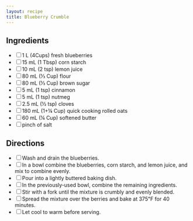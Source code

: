 ```yaml
---
layout: recipe
title: Blueberry Crumble
---
```


<section class="ingredients">
    <h2>Ingredients</h2>
    <ul class="ingredient-list">
        <li><label><input type="checkbox">1 L (4Cups) fresh blueberries</label></li>
        <li><label><input type="checkbox">15 mL (1 Tbsp) corn starch</label></li>
        <li><label><input type="checkbox">10 mL (2 tsp) lemon juice</label></li>
        <li><label><input type="checkbox">80 mL (⅓ Cup) flour</label></li>
        <li><label><input type="checkbox">80 mL (⅓ Cup) brown sugar</label></li>
        <li><label><input type="checkbox">5 mL (1 tsp) cinnamon</label></li>
        <li><label><input type="checkbox">5 mL (1 tsp) nutmeg</label></li>
        <li><label><input type="checkbox">2.5 mL (½ tsp) cloves</label></li>
        <li><label><input type="checkbox">180 mL (1+¼ Cup) quick cooking rolled oats</label></li>
        <li><label><input type="checkbox">60 mL (¼ Cup) softened butter</label></li>
        <li><label><input type="checkbox">pinch of salt</label></li>
    </ul>
</section>

<section class="directions">
    <h2>Directions</h2>
    <ul class="direction-list">
        <li><label><input type="checkbox">Wash and drain the blueberries.</label></li>
        <li><label><input type="checkbox">In a bowl combine the blueberries, corn starch, and lemon juice, and mix to combine evenly.</label></li>
        <li><label><input type="checkbox">Pour into a lightly buttered baking dish.</label></li>
        <li><label><input type="checkbox">In the previously-used bowl, combine the remaining ingredients.</label></li>
        <li><label><input type="checkbox">Stir with a fork until the mixture is crumbly and evenly blended.</label></li>
        <li><label><input type="checkbox">Spread the mixture over the berries and bake at 375℉ for 40 minutes.</label></li>
        <li><label><input type="checkbox">Let cool to warm before serving.</label></li>
    </ul>
</section>
